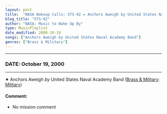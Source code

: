 ```yaml
---
layout: post
title:  "NASA Wakeup Calls: STS-92 ✷ Anchors Aweigh by United States Naval Academy Band ✦ October 19, 2000"
blog_title: "STS-92"
author: "NASA: Music to Wake Up By"
type: MusicPlaylist
date_modified: 2000-10-19
songs: ["Anchors Aweigh by United States Naval Academy Band"]
genres: ["Brass & Military"]
---
```


----
### DATE: October 19, 2000
----
✷ Anchors Aweigh *by* United States Naval Academy Band ([Brass & Military](https://www.discogs.com/genre/Brass%20%26%20Military): [Military](https://www.discogs.com/style/Military)) <a target="blank_" href="https://www.discogs.com/U-S-Naval-Academy-Band-Anchors-Aweigh-March-Of-The-Middies/release/13003731">
    <i class="fas fa-compact-disc"
       title="Discogs entry for this song"
       alt="Discogs entry for this song"
       style="font-size: 1.1em;"></i></a>
    

#### Comment:
* No mission comment



<br/>
<center>
	<a target="_blank"
	   href="https://twitter.com/intent/tweet?hashtags=Space,NASA,Playlist,NASAWakeupCalls,SpaceProgram&text=🚀 {{ page.author}}, '{{ page.songs.first }}' {{ page.title }}, {{ site.url }}{{ page.url }}&via=nasawakeupcalls"><i class="fab fa-twitter" title="Tweet this page" alt="Tweet this page" style="font-size: 1.3em;"></i></a>
	&nbsp; 	<i class="fas fa-user-astronaut" style="font-size: 1.5em;"></i> &nbsp;
    <a id="custom_amazon_link"
       type="amzn" search="#"
       category="popular music">
    <i class="fab fa-amazon" style="font-size: 1.3em;"></i></a>
</center>

<!-- Randomly resolve an individual entry from a song array -->
<script src="/assets/javascript/seedrandom.min.js"></script>
<script>
  var wake_me_up = ["Anchors Aweigh by United States Naval Academy Band"];
  var prng = new Math.seedrandom();
  function randomSong() {
    song = wake_me_up[Math.floor(Math.random() * wake_me_up.length)];
    var amazon_link = document.getElementById("custom_amazon_link");
    amazon_link.setAttribute("search", song);
  }
  window.onload = randomSong();
</script>
